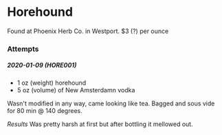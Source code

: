 # Horehound

Found at Phoenix Herb Co. in Westport. $3 (?) per ounce

### Attempts

##### 2020-01-09 (HORE001)
* 1 oz (weight) horehound
* 5 oz (volume) of New Amsterdamn vodka

Wasn't modified in any way, came looking like tea. Bagged and sous vide for 80 min @ 140 degrees.

*Results*
Was pretty harsh at first but after bottling it mellowed out.
